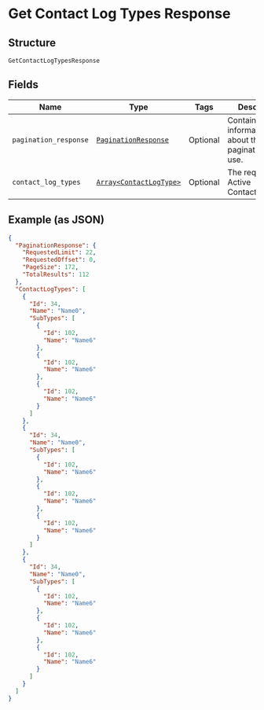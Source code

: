 
# Get Contact Log Types Response

## Structure

`GetContactLogTypesResponse`

## Fields

| Name | Type | Tags | Description |
|  --- | --- | --- | --- |
| `pagination_response` | [`PaginationResponse`](../../doc/models/pagination-response.md) | Optional | Contains information about the pagination to use. |
| `contact_log_types` | [`Array<ContactLogType>`](../../doc/models/contact-log-type.md) | Optional | The requested Active ContactLogTypes |

## Example (as JSON)

```json
{
  "PaginationResponse": {
    "RequestedLimit": 22,
    "RequestedOffset": 0,
    "PageSize": 172,
    "TotalResults": 112
  },
  "ContactLogTypes": [
    {
      "Id": 34,
      "Name": "Name0",
      "SubTypes": [
        {
          "Id": 102,
          "Name": "Name6"
        },
        {
          "Id": 102,
          "Name": "Name6"
        },
        {
          "Id": 102,
          "Name": "Name6"
        }
      ]
    },
    {
      "Id": 34,
      "Name": "Name0",
      "SubTypes": [
        {
          "Id": 102,
          "Name": "Name6"
        },
        {
          "Id": 102,
          "Name": "Name6"
        },
        {
          "Id": 102,
          "Name": "Name6"
        }
      ]
    },
    {
      "Id": 34,
      "Name": "Name0",
      "SubTypes": [
        {
          "Id": 102,
          "Name": "Name6"
        },
        {
          "Id": 102,
          "Name": "Name6"
        },
        {
          "Id": 102,
          "Name": "Name6"
        }
      ]
    }
  ]
}
```

